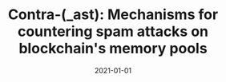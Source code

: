 ---
title: "Contra-(_ast): Mechanisms for countering spam attacks on blockchain&apos;s memory pools"
collection: publications
permalink: /publication/2021-01-01-Contra-_ast-Mechanisms-for-countering-spam-attacks-on-blockchains-memory-pools
date: 2021-01-01
venue: 'J. Netw. Comput. Appl.'
paperurl: 'https://doi.org/10.1016/j.jnca.2020.102971'
citation: ' Muhammad Saad,  Joongheon Kim,  DaeHun Nyang,  David Mohaisen, &quot;Contra-(_ast): Mechanisms for countering spam attacks on blockchain&amp;apos;s memory pools.&quot; J. Netw. Comput. Appl., 2021.'
---